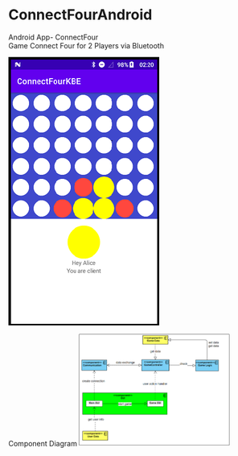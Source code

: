 # ConnectFourAndroid
Android App- ConnectFour\
Game Connect Four for 2 Players via Bluetooth

<img src="Screenshot.png" width="300">

Component Diagram
<img src="Component.png" width="300">
